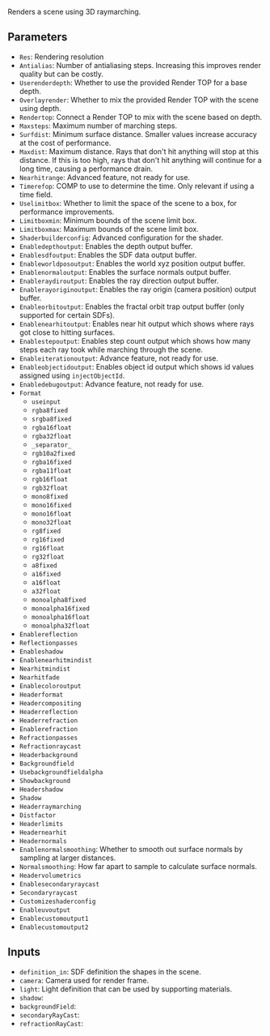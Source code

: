 Renders a scene using 3D raymarching.

## Parameters

* `Res`: Rendering resolution
* `Antialias`: Number of antialiasing steps. Increasing this improves render quality but can be costly.
* `Userenderdepth`: Whether to use the provided Render TOP for a base depth.
* `Overlayrender`: Whether to mix the provided Render TOP with the scene using depth.
* `Rendertop`: Connect a Render TOP to mix with the scene based on depth.
* `Maxsteps`: Maximum number of marching steps.
* `Surfdist`: Minimum surface distance. Smaller values increase accuracy at the cost of performance.
* `Maxdist`: Maximum distance. Rays that don't hit anything will stop at this distance. If this is too high, rays that don't hit anything will continue for a long time, causing a performance drain.
* `Nearhitrange`: Advanced feature, not ready for use.
* `Timerefop`: COMP to use to determine the time. Only relevant if using a time field.
* `Uselimitbox`: Whether to limit the space of the scene to a box, for performance improvements.
* `Limitboxmin`: Minimum bounds of the scene limit box.
* `Limitboxmax`: Maximum bounds of the scene limit box.
* `Shaderbuilderconfig`: Advanced configuration for the shader.
* `Enabledepthoutput`: Enables the depth output buffer.
* `Enablesdfoutput`: Enables the SDF data output buffer.
* `Enableworldposoutput`: Enables the world xyz position output buffer.
* `Enablenormaloutput`: Enables the surface normals output buffer.
* `Enableraydiroutput`: Enables the ray direction output buffer.
* `Enablerayoriginoutput`: Enables the ray origin (camera position) output buffer.
* `Enableorbitoutput`: Enables the fractal orbit trap output buffer (only supported for certain SDFs).
* `Enablenearhitoutput`: Enables near hit output which shows where rays got close to hitting surfaces.
* `Enablestepoutput`: Enables step count output which shows how many steps each ray took while marching through the scene.
* `Enableiterationoutput`: Advance feature, not ready for use.
* `Enableobjectidoutput`: Enables object id output which shows id values assigned using `injectObjectId`.
* `Enabledebugoutput`: Advance feature, not ready for use.
* `Format`
  * `useinput`
  * `rgba8fixed`
  * `srgba8fixed`
  * `rgba16float`
  * `rgba32float`
  * `_separator_`
  * `rgb10a2fixed`
  * `rgba16fixed`
  * `rgba11float`
  * `rgb16float`
  * `rgb32float`
  * `mono8fixed`
  * `mono16fixed`
  * `mono16float`
  * `mono32float`
  * `rg8fixed`
  * `rg16fixed`
  * `rg16float`
  * `rg32float`
  * `a8fixed`
  * `a16fixed`
  * `a16float`
  * `a32float`
  * `monoalpha8fixed`
  * `monoalpha16fixed`
  * `monoalpha16float`
  * `monoalpha32float`
* `Enablereflection`
* `Reflectionpasses`
* `Enableshadow`
* `Enablenearhitmindist`
* `Nearhitmindist`
* `Nearhitfade`
* `Enablecoloroutput`
* `Headerformat`
* `Headercompositing`
* `Headerreflection`
* `Headerrefraction`
* `Enablerefraction`
* `Refractionpasses`
* `Refractionraycast`
* `Headerbackground`
* `Backgroundfield`
* `Usebackgroundfieldalpha`
* `Showbackground`
* `Headershadow`
* `Shadow`
* `Headerraymarching`
* `Distfactor`
* `Headerlimits`
* `Headernearhit`
* `Headernormals`
* `Enablenormalsmoothing`: Whether to smooth out surface normals by sampling at larger distances.
* `Normalsmoothing`: How far apart to sample to calculate surface normals.
* `Headervolumetrics`
* `Enablesecondaryraycast`
* `Secondaryraycast`
* `Customizeshaderconfig`
* `Enableuvoutput`
* `Enablecustomoutput1`
* `Enablecustomoutput2`

## Inputs

* `definition_in`:  SDF definition the shapes in the scene.
* `camera`:  Camera used for render frame.
* `light`:  Light definition that can be used by supporting materials.
* `shadow`: 
* `backgroundField`: 
* `secondaryRayCast`: 
* `refractionRayCast`: 
